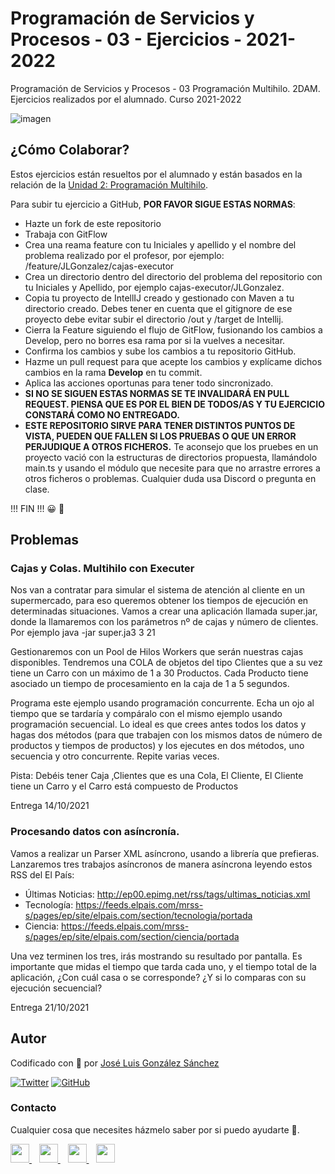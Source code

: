 # Programación de Servicios y Procesos - 03 - Ejercicios - 2021-2022
Programación de Servicios y Procesos - 03 Programación Multihilo. 2DAM. Ejercicios realizados por el alumnado. Curso 2021-2022


![imagen](https://antarestrade.world/wp-content/uploads/2020/08/Blockcain-Seo.png)

## ¿Cómo Colaborar?
Estos ejercicios están resueltos por el alumnado y están basados en la relación de la [Unidad 2: Programación Multihilo](https://github.com/joseluisgs/ProgServiciosProcesos-02-2021-2022).

Para subir tu ejercicio a GitHub, **POR FAVOR SIGUE ESTAS NORMAS**:

- Hazte un fork de este repositorio
- Trabaja con GitFlow
- Crea una reama feature con tu Iniciales y apellido y el nombre del problema realizado por el profesor, por ejemplo: /feature/JLGonzalez/cajas-executor
- Crea un directorio dentro del directorio del problema del repositorio con tu Iniciales y Apellido, por ejemplo cajas-executor/JLGonzalez. 
- Copia tu proyecto de IntellIJ creado y gestionado con Maven a tu directorio creado. Debes tener en cuenta que el gitignore de ese proyecto debe evitar subir el directorio /out y /target de Intellij.
- Cierra la Feature siguiendo el flujo de GitFlow, fusionando los cambios a Develop, pero no borres esa rama por si la vuelves a necesitar.
- Confirma los cambios y sube los cambios a tu repositorio GitHub.
- Hazme un pull request para que acepte los cambios y explícame dichos cambios en la rama **Develop** en tu commit.
- Aplica las acciones oportunas para tener todo sincronizado.
- **SI NO SE SIGUEN ESTAS NORMAS SE TE INVALIDARÁ EN PULL REQUEST. PIENSA QUE ES POR EL BIEN DE TODOS/AS Y TU EJERCICIO CONSTARÁ COMO NO ENTREGADO.**
- **ESTE REPOSITORIO SIRVE PARA TENER DISTINTOS PUNTOS DE VISTA, PUEDEN QUE FALLEN SI LOS PRUEBAS O QUE UN ERROR PERJUDIQUE A OTROS FICHEROS.** Te aconsejo que los pruebes en un proyecto vació con la estructuras de directorios propuesta, llamándolo main.ts y usando el módulo que necesite para que no arrastre errores a otros ficheros o problemas. Cualquier duda usa Discord o pregunta en clase.

!!! FIN !!! 😀 🤝

## Problemas

### Cajas y Colas. Multihilo con Executer
Nos van a contratar para simular el sistema de atención al cliente en un supermercado, para eso queremos obtener los tiempos de ejecución en determinadas situaciones. Vamos a crear una aplicación llamada super.jar, donde la llamaremos con los parámetros nº de cajas y número de clientes. Por ejemplo java -jar super.ja3 3 21


Gestionaremos con un Pool de Hilos Workers que serán nuestras cajas disponibles. Tendremos una COLA de objetos del tipo Clientes que a su vez tiene un Carro con un máximo de 1 a 30 Productos. Cada Producto tiene asociado un tiempo de procesamiento en la caja de 1 a 5 segundos.

Programa este ejemplo usando programación concurrente. Echa un ojo al tiempo que se tardaría y compáralo con el mismo ejemplo usando programación secuencial. Lo ideal es que crees antes todos los datos y hagas dos métodos (para que trabajen con los mismos datos de número de productos 
y tiempos de productos) y los ejecutes en dos métodos, uno secuencia y otro concurrente. Repite varias veces.

Pista: Debéis tener Caja ,Clientes que es una Cola, El Cliente, El Cliente tiene un Carro y el Carro está compuesto de Productos

Entrega 14/10/2021

### Procesando datos con asíncronía.
Vamos a realizar un Parser XML asíncrono, usando a librería que prefieras.
Lanzaremos tres trabajos asíncronos de manera asíncrona leyendo estos RSS del El País:
- Últimas Noticias: http://ep00.epimg.net/rss/tags/ultimas_noticias.xml
- Tecnología: https://feeds.elpais.com/mrss-s/pages/ep/site/elpais.com/section/tecnologia/portada
- Ciencia: https://feeds.elpais.com/mrss-s/pages/ep/site/elpais.com/section/ciencia/portada

Una vez terminen los tres, irás mostrando su resultado por pantalla. Es importante que midas el tiempo que tarda cada uno, y el tiempo total de la aplicación, ¿Con cuál casa o se corresponde? ¿Y si lo comparas con su ejecución secuencial?

Entrega 21/10/2021


## Autor

Codificado con :sparkling_heart: por [José Luis González Sánchez](https://twitter.com/joseluisgonsan)

[![Twitter](https://img.shields.io/twitter/follow/joseluisgonsan?style=social)](https://twitter.com/joseluisgonsan)
[![GitHub](https://img.shields.io/github/followers/joseluisgs?style=social)](https://github.com/joseluisgs)

### Contacto
<p>
  Cualquier cosa que necesites házmelo saber por si puedo ayudarte 💬.
</p>
<p>
    <a href="https://twitter.com/joseluisgonsan" target="_blank">
        <img src="https://i.imgur.com/U4Uiaef.png" 
    height="30">
    </a> &nbsp;&nbsp;
    <a href="https://github.com/joseluisgs" target="_blank">
        <img src="https://cdn.iconscout.com/icon/free/png-256/github-153-675523.png" 
    height="30">
    </a> &nbsp;&nbsp;
    <a href="https://www.linkedin.com/in/joseluisgonsan" target="_blank">
        <img src="https://upload.wikimedia.org/wikipedia/commons/thumb/c/ca/LinkedIn_logo_initials.png/768px-LinkedIn_logo_initials.png" 
    height="30">
    </a>  &nbsp;&nbsp;
    <a href="https://joseluisgs.github.io/" target="_blank">
        <img src="https://joseluisgs.github.io/favicon.png" 
    height="30">
    </a>
</p>
